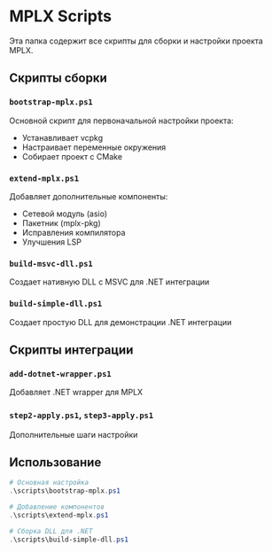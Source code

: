# MPLX Scripts

Эта папка содержит все скрипты для сборки и настройки проекта MPLX.

## Скрипты сборки

### `bootstrap-mplx.ps1`
Основной скрипт для первоначальной настройки проекта:
- Устанавливает vcpkg
- Настраивает переменные окружения
- Собирает проект с CMake

### `extend-mplx.ps1`
Добавляет дополнительные компоненты:
- Сетевой модуль (asio)
- Пакетник (mplx-pkg)
- Исправления компилятора
- Улучшения LSP

### `build-msvc-dll.ps1`
Создает нативную DLL с MSVC для .NET интеграции

### `build-simple-dll.ps1`
Создает простую DLL для демонстрации .NET интеграции

## Скрипты интеграции

### `add-dotnet-wrapper.ps1`
Добавляет .NET wrapper для MPLX

### `step2-apply.ps1`, `step3-apply.ps1`
Дополнительные шаги настройки

## Использование

```powershell
# Основная настройка
.\scripts\bootstrap-mplx.ps1

# Добавление компонентов
.\scripts\extend-mplx.ps1

# Сборка DLL для .NET
.\scripts\build-simple-dll.ps1
```
